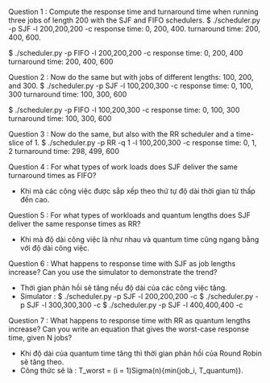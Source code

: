 Question 1 : Compute the response time and turnaround time when running three jobs of length 200 with the SJF and FIFO schedulers.
$ ./scheduler.py -p SJF -l 200,200,200 -c
response time: 0, 200, 400.
turnaround time: 200, 400, 600.

$ ./scheduler.py -p FIFO -l 200,200,200 -c
response time: 0, 200, 400
turnaround time: 200, 400, 600

Question 2 : Now do the same but with jobs of different lengths: 100, 200, and 300.
$ ./scheduler.py -p SJF -l 100,200,300 -c
response time: 0, 100, 300
turnaround time: 100, 300, 600

$ ./scheduler.py -p FIFO -l 100,200,300 -c
response time: 0, 100, 300
turnaround time: 100, 300, 600

Question 3 : Now do the same, but also with the RR scheduler and a time-slice of 1.
$ ./scheduler.py -p RR -q 1 -l 100,200,300 -c
response time: 0, 1, 2
turnaround time: 298, 499, 600

Question 4 : For what types of work loads does SJF deliver the same turnaround times as FIFO?
- Khi mà các công việc được sắp xếp theo thứ tự độ dài thời gian từ thấp đến cao. 

Question 5 : For what types of workloads and quantum lengths does SJF deliver the same response times as RR?
- Khi mà độ dài công việc là như nhau và quantum time cũng ngang bằng với độ dài công việc. 

Question 6 : What happens to response time with SJF as job lengths increase? Can you use the simulator to demonstrate the trend?
- Thời gian phản hồi sẽ tăng nếu độ dài của các công việc tăng. 
- Simulator :
$ ./scheduler.py -p SJF -l 200,200,200 -c
$ ./scheduler.py -p SJF -l 300,300,300 -c
$ ./scheduler.py -p SJF -l 400,400,400 -c

Question 7 : What happens to response time with RR as quantum lengths increase? Can you write an equation that gives the worst-case response time, given N jobs?
- Khi độ dài của quantum time tăng thì thời gian phản hồi của Round Robin sẽ tăng theo. 
- Công thức sẽ là : T_worst = (i = 1)Sigma(n){min(job_i, T_quantum)}. 
